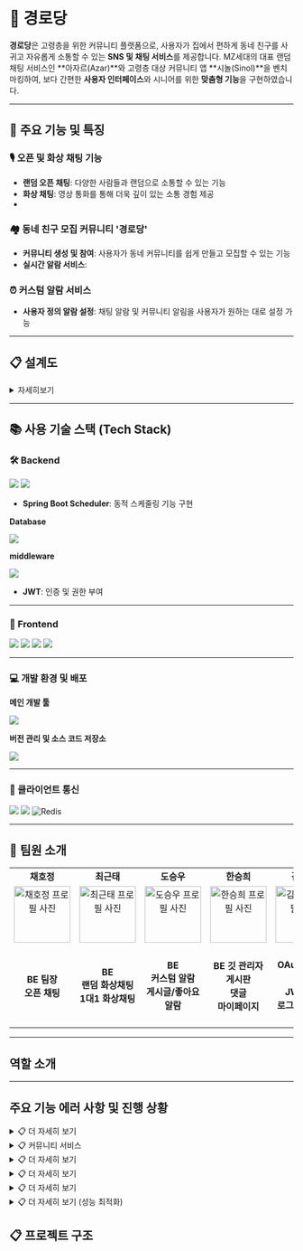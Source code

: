 # 🏡 경로당


**경로당**은 고령층을 위한 커뮤니티 플랫폼으로, 사용자가 집에서 편하게 동네 친구를 사귀고 자유롭게 소통할 수 있는 **SNS 및 채팅 서비스**를 제공합니다.
 MZ세대의 대표 랜덤 채팅 서비스인 **아자르(Azar)**와 고령층 대상 커뮤니티 앱 **시놀(Sinol)**을 벤치마킹하여, 
 보다 간편한 **사용자 인터페이스**와 시니어를 위한 **맞춤형 기능**을 구현하였습니다.

---
## 📌 주요 기능 및 특징

### 🎙️ 오픈 및 화상 채팅 기능
- **랜덤 오픈 채팅**: 다양한 사람들과 랜덤으로 소통할 수 있는 기능  
- **화상 채팅**: 영상 통화를 통해 더욱 깊이 있는 소통 경험 제공
- 
### 🏘️ 동네 친구 모집 커뮤니티 '경로당'
- **커뮤니티 생성 및 참여**: 사용자가 동네 커뮤니티를 쉽게 만들고 모집할 수 있는 기능  
- **실시간 알람 서비스**: 

### ⏰ 커스텀 알람 서비스
- **사용자 정의 알람 설정**: 채팅 알람 및 커뮤니티 알림을 사용자가 원하는 대로 설정 가능 
  
---
## 📋 설계도
<details>
<summary>자세히보기</summary>

-작성

</details>

---

## 📚 사용 기술 스택 (Tech Stack)

### 🛠 Backend
 <img src="https://img.shields.io/badge/Java-007396?style=for-the-badge&logo=Java&logoColor=white">
 <img src="https://img.shields.io/badge/Spring Boot-6DB33F?style=for-the-badge&logo=spring boot&logoColor=white">

   - **Spring Boot Scheduler**: 동적 스케줄링 기능 구현
 
<strong>Database</strong>

  <img src="https://img.shields.io/badge/My Sql-4479A1?style=for-the-badge&logo=mysql&logoColor=white"> 
  
<strong>middleware</strong>
 
  <img src="https://img.shields.io/badge/redis-%23DD0031.svg?style=for-the-badge&logo=redis&logoColor=white">

  


- **JWT**: 인증 및 권한 부여
---

### 🎨 Frontend
<img src="https://img.shields.io/badge/html5-E34F26?style=for-the-badge&logo=html5&logoColor=white">  <img src="https://img.shields.io/badge/css3-1572B6?style=for-the-badge&logo=css3&logoColor=white">  <img src="https://img.shields.io/badge/Thymeleaf-005F0F?style=for-the-badge&logo=Thymeleaf&logoColor=white">  <img src="https://img.shields.io/badge/CKEditor-0287D0?style=for-the-badge&logo=ckeditor4&logoColor=white">

---

### 💻 개발 환경 및 배포

<strong>메인 개발 툴</strong>

 <img src="https://img.shields.io/badge/IntelliJ IDEA -000000?style=for-the-badge&logo=intellijidea&logoColor=white">
  
 <strong>버전 관리 및 소스 코드 저장소  </strong>
 
  <img src="https://img.shields.io/badge/GitHub -181717?style=for-the-badge&logo=github&logoColor=white">


---

### 📡 클라이언트 통신
 <img src="https://img.shields.io/badge/WebSocket API-색상?style=for-the-badge&logo=rsocket&logoColor=white"> <img src="https://img.shields.io/badge/webrtc -333333?style=for-the-badge&logo=webrtc&logoColor=white">  ![Redis](https://img.shields.io/badge/redis-%23DD0031.svg?style=for-the-badge&logo=redis&logoColor=white)
  


---



## 📌 팀원 소개

<table>
  <tbody>
    <!-- 첫 번째 행: 팀원 이름 -->
    <tr>
      <td align="center"><b>채호정</b></td>
      <td align="center"><b>최근태</b></td>
      <td align="center"><b>도승우</b></td>
      <td align="center"><b>한승희</b></td>
      <td align="center"><b>김강민</b></td>
    </tr>
    <tr>
      <td align="center">
        <a href="https://github.com/Hojeong016">
          <img src="https://avatars.githubusercontent.com/Hojeong016" width="100px;" alt="채호정 프로필 사진"/>
        </a>
      </td>
      <td align="center">
        <a href="https://github.com/MagongDo">
           <img src="https://avatars.githubusercontent.com/RooDu" width="100px;" alt="최근태 프로필 사진"/>
        </a>
      </td>
      <td align="center">
        <a href="https://github.com/RooDu">
        <img src="https://avatars.githubusercontent.com/MagongDo" width="100px;" alt="도승우 프로필 사진"/>
        </a>
      </td>
      <td align="center">
        <a href="https://github.com/SeungHuiHan">
          <img src="https://avatars.githubusercontent.com/SeungHuiHan" width="100px;" alt="한승희 프로필 사진"/>
        </a>
      </td>
      <td align="center">
        <a href="https://github.com/adorahelen">
          <img src="https://avatars.githubusercontent.com/adorahelen" width="100px;" alt="김강민 프로필 사진"/>
        </a>
      </td>
    </tr>
    <tr>
      <td align="center"><b>BE 팀장<br/>오픈 채팅</b></td>
      <td align="center"><b>BE<br/>랜덤 화상채팅<br/>1대1 화상채팅</b></td>
      <td align="center"><b>BE<br/>커스텀 알람<br/>게시글/좋아요 알람</b></td>
      <td align="center"><b>BE 깃 관리자<br/>게시판<br/>댓글<br/>마이페이지</b></td>
      <td align="center"><b>BE<br/>OAuth2 로그인<br/>JWT토큰<br/>로그인/회원가입</b></td>
    </tr>
  </tbody>
</table>

---

## 역할 소개 

 




---
## 주요 기능 에러 사항 및 진행 상황 


<details>
<summary>📋 더 자세히 보기</summary>

-작성

</details>

<details>
<summary>📋 커뮤니티 서비스 </summary>

### 🔍 미리 보기
- [회원가입](#회원가입)
- [OAuth로 로그인](#OAuth로_로그인)
- [구글 로그인하기](#구글_로그인하기)
- [카카오톡 로그인하기](#카카오톡_로그인하기)
- [페이징](#페이징)
- [문제상황](#문제상황)
- [해결상황](#해결상황)


### 회원가입

![image](https://github.com/user-attachments/assets/1ff10135-f2af-4b2b-8818-a75f9d3f00ad)
- http://localhost:8080/signup 회원가입 필요
- blogdb의 users테이블에 OAuth 이메일과 비밀번호가 있어야 다음이 진행됨-> 디비에 레코드가 없어도 돌아가는 방법이 없나?

### OAuth로 로그인

![image](https://github.com/user-attachments/assets/7fc39bfb-c75a-4f7c-a49b-c28c54cdd980)
- http://localhost:8080/login

### 구글 로그인하기

![image](https://github.com/user-attachments/assets/f45e0aa3-1d51-43c2-a7fc-c76fc928e749)
- users테이블에 있는 구글 이메일로 로그인

****
![image](https://github.com/user-attachments/assets/e4a93f67-35ab-40d6-9049-b1e3d4d5dfb7)

- 비밀번호 입력
- 이때 db에서 비밀번호는 암호화되어 있음

****
![image](https://github.com/user-attachments/assets/5fe73090-f741-4033-9b17-2e1fc2e92b15)
- 계속

****
![image](https://github.com/user-attachments/assets/a9bd5ca9-48f8-43ab-82be-c05b9d1d9751)

- 글 목록

****
![image](https://github.com/user-attachments/assets/5bbd54c8-b274-48d0-b6fa-6bb40df700e2)
- 글 등록 가능

****
![image](https://github.com/user-attachments/assets/15b2df53-181b-43ec-9a38-960f48df71c8)
- 자신이 작성한(같은 이메일) 글이면 수정, 삭제 가능

****
![image](https://github.com/user-attachments/assets/d65b9408-e81a-4c90-9598-7398fd346e16)
- 다른 사용자가 작성한 글은 수정, 삭제 불가 ->다른 사용자와 본인을 구분해서 다른 사용자의 글은 수정, 삭제 버튼이 안보이게 할 순 없을까

****
### 카카오톡 로그인하기

![image](https://github.com/user-attachments/assets/9fe28100-ea9e-4fd4-9404-c4d7897698c6)
- users테이블에 있는 카카오톡 이메일로 로그인
- 이후 구글 로그인과 똑같이 됨
****

### 페이징

![image](https://github.com/user-attachments/assets/4b24a95c-2639-424e-8606-e06a401b95bf)
- 최대 10페이지가 보이게 만듦 (예시를 위해 게시글을 1개씩 보이게 했으나 실제로는 최대 10개가 보임)
- '다음' 버튼은 아직 표시되지 않은 다음 페이지 그룹이 있을 때만 보임(활성화)
- '이전' 버튼은 이전 페이지 그룹이 10 이상일 때만 보임(활성화)

![image](https://github.com/user-attachments/assets/6d3a7409-318c-4729-bdda-cb5dcf454762)
- '다음' 버튼을 클릭면 11페이지로 이동함

![image](https://github.com/user-attachments/assets/9efb2499-5096-49c8-b834-713e478207e9)
- 11페이지에서 '다음' 버튼을클릭하면 21페이지로 이동함
- 표시되지 않은 다음 페이지 그룹이 없으므로 '다음' 버튼이 보이지 않음

![image](https://github.com/user-attachments/assets/2a154142-17b9-45b0-8f74-43c54f345c9c)
- 24페이지에서 '이전' 버튼 클릭하면 20페이지로 이동

![image](https://github.com/user-attachments/assets/49802d70-c6ad-41f7-8747-7151d0d3fa27)
- 20페이지에서 '이전' 보튼 클릭하면 10페이지로 이동
- 표시되지 않은 이전 페이지 그룹이 없으므로 '이전' 버튼이 보이지 않음


****
### 문제상황

1. nickname 컬럼명이 겹치면 안됨
   - 만약에 사용자가 구글, 카카오톡 로그인을 시도할때 이름(ex. 홍길동)이 같으므로 nickname에 본인 이름이 들어간다.
 ```
  //OAuth관련키 저장
    @Column(name="nickname",unique = true)
    private String nickname;

    //생성자에 nickname 추가
    @Builder
    public User(String email, String password,String nickname) {
        this.email = email;
        this.password = password;
        this.nickname = nickname;
    }

    //사용자 이름 변경
    public User update(String nickname) {
        this.nickname = nickname;
        return this;
    }
 ```
  - 위 코드는 User 클래스 일부분
```
 private User savedOrUpdate(OAuth2User oAuth2User) {
        Map<String, Object> attributes = oAuth2User.getAttributes(); //OAuth2 사용자 정보(email, name 등)를 속성 맵으로 가져온다.

        // OAuth2User의 속성 출력
        String email;
        String name;

        if (attributes.containsKey("kakao_account")) {
            email = (String) ((Map<String, Object>) attributes.get("kakao_account")).get("email");
            System.out.println("Email from Kakao: " + email);
            name = (String) ((Map<String, Object>) attributes.get("properties")).get("nickname");

        } else {
            // 구글 사용자 정보 처리
            email = (String) attributes.get("email");
            name = (String) attributes.get("name");
        }

        User user = userRepository.findByEmail(email)
                .map(entity -> {
                    // 로그 추가
                    System.out.println("User found, updating: " + entity);
                    return entity.update(name);
                })
                ...
;
        return userRepository.save(user); //새로운 사용자 정보를 저장하거나 업데이트된 사용자 정보를 저장한다.
    }
```
- 위 코드는 Oauth2UserCustomService 클래스 일부분


![image](https://github.com/user-attachments/assets/7a1f11e9-aaa9-4fd0-94e6-950f15b47f33)
- 같은 nickname으로 로그인시 에러
  
- 결론: 같은 사용자가 구글계정에서 카카오톡 계정으로 로그인하기 위해 구글 계정 로그아웃할때, nickname이 본인 이름이 아닌 null로 업데이트되게 만들고 싶음(실패)

****
2.  blogdb의 users테이블에 OAuth 이메일과 비밀번호가 있어야함
   - 디비에 없는 계정으로 구글 로그인 시,이메일은 삽입되나 비밀번호가 디비에 삽입이 안됨
   - 이거 어짜피 구글 로그인만 성공해야 글을 작성,수정,삭제할 수 있으니까 신경 안써도 될까? (몰라)

****     
3. 로그아웃하면 세션 및 쿠키 삭제, 토큰 무효화되어야 함
   - 로그아웃되도 직전 로그인방식으로 들어가면 토큰이 살아있음...
```
        http.logout(logout -> logout
                .logoutRequestMatcher(new AntPathRequestMatcher("/logout", "GET"))
                .addLogoutHandler(new CustomLogoutHandler(oAuth2AuthorizationRequestBasedOnCookieRepository()))
                .logoutSuccessUrl("/login"));
```
- 위 코드는 WebOAuthSecurityConfig클래스 일부분

  
```
@Override
    public void logout(HttpServletRequest request, HttpServletResponse response, Authentication authentication) {
        HttpSession session = request.getSession(false);
        if (session != null) {
            session.invalidate(); // 세션 무효화
            System.out.println("Session invalidated.");
        }
        authorizationRequestRepository.removeAuthorizationRequestCookies(request, response);
        System.out.println("Authorization request cookies removed.");
        if (authentication != null) {
            SecurityContextHolder.clearContext();
            System.out.println("Security context cleared.");
        }
    }
```
- 위 코드는 CustomLogoutHandler 클래스 일부분


- 결론:
- 크롬 설정-> 개인 정보 보호 및 보안 -> 인터넷 사용 기록 삭제를 해야지만 토큰이 사라짐
- 로그아웃만으로  토큰 무효화, 쿠키 및 세션 삭제하고 싶다....

****
4. 일반 로그인으로 로그인하면 글 등록,수정,삭제가 안됨
- OAuthAndSessionSecurityConfig 클래스를 주석 해제하고 WebOAuthSecurityConfig 주석처리 후
```
<div class = "mb-4">
                    <form action="/login" method="POST">
                        <input type="hidden" th:name="${_csrf?.parameterName}" th:value="${_csrf?.token}" />
                        <div class="mb-3">
                            <label class="form-label text-white">Email address</label>
                            <input type="email" class="form-control" name="username">
                        </div>
                        <div class="mb-3">
                            <label class="form-label text-white">Password</label>
                            <input type="password" class="form-control" name="password">
                        </div>
                        <button type="submit" class="btn btn-primary">Submit</button>
                    </form>

                    <button type="button" class="btn btn-secondary mt-3" onclick="location.href='/signup'">회원가입</button>
                </div>
```
- oauth.html에 위 코드 주석 해제
![image](https://github.com/user-attachments/assets/933bd86b-91f0-4772-a93f-6dd8e84564c4)


- 일반 로그인을 하면 글 목록이 보이나 글 등록, 수정,삭제를 할 수 없음

- 결론: 일반 로그인도 액세스 토큰, 리프레시 토큰을 발급하게 만들고 싶음(실패)
****

### 해결상황

#### 페이징 넘버
![image](https://github.com/user-attachments/assets/ad1686d7-3353-49cc-837b-fcf1aa07f9b3)
- 2페이지를 클릭해도 http://localhost:8080/articles?page=1으로 로딩됨
![image](https://github.com/user-attachments/assets/561057d1-7d0d-4187-8145-06f8a40fe5e4)
- 1페이지를 클릭하면 에러 발생

  
- 초기 articleList.html 일부 코드
   ```
   <ul class="pagination justify-content-center">
       <!-- 이전 버튼 -->
       <li class="page-item" th:classappend="${page.hasPrevious()} ? '' : 'disabled'">
           <a class="page-link" th:href="@{/articles(page=${page.number > 0 ? page.number - 1 : 0}, size=${page.size})}" tabindex="-1">이전</a>
       </li>
   
       <!-- 페이지 번호 반복 -->
       <li class="page-item" th:each="i : ${#numbers.sequence(1, page.totalPages)}"
           th:classappend="${page.number + 1 == i} ? 'active' : ''">
           <a class="page-link" th:href="@{/articles(page=${i - 1}, size=${page.size})}"
              th:text="${i}"></a>
       </li>
   
       <!-- 다음 버튼 -->
       <li class="page-item" th:classappend="${page.hasNext()} ? '' : 'disabled'">
           <a class="page-link" th:href="@{/articles(page=${page.number + 1}, size=${page.size})}">다음</a>
       </li>
   </ul>
   ```

1. Spring Data JPA의 페이지 처리
    - Spring Data JPA에서 PageRequest.of(page, size) 메서드를 통해 페이지 요청을 생성할 때, 첫 번째 페이지를 0으로 처리한다.
    -  따라서 사용자가 입력하는 페이지 번호와 실제 페이지 번호 간의 불일치가 발생함
2. Thymeleaf 템플릿 코드의 오류
    - 페이지 번호 반복 처리에서 인덱스가 잘못 계산되어 페이지 번호가 올바르게 표시되지 않는다.
3. URL 파라미터 전달
    - 링크에서 페이지 번호를 0으로 설정하는 경우(예: 이전 버튼 클릭 시) page=-1 또는 page=0으로 잘못 전달되어 오류를 유발했다.
4.  첫번째 페이지 그룹에서의 '이전'버튼과 마지막 페이지 그룹에서의 '다음' 버튼은 비활성화가 됐지만 계속 보인다.


- 수정된 코드
  ![image](https://github.com/user-attachments/assets/eb359c69-2558-4bae-b02b-19e7ae02afd1)
  ```
   <nav aria-label="Page navigation">
        <ul class="pagination justify-content-center">

            <!-- 이전 그룹 버튼 -->
            <li class="page-item" th:classappend="${page.number >= 10} ? '' : 'd-none'">
                <a class="page-link" th:href="@{/articles(page=${(page.number/10)*10 }, size=${page.size})}" tabindex="-1">이전</a>
            </li>

            <!-- 페이지 번호 반복 -->
            <li class="page-item" th:each="i : ${#numbers.sequence((page.number/10)*10, ((page.number/10)*10 + 9) < page.totalPages ? (page.number/10)*10 + 9 : page.totalPages - 1)}"
                th:classappend="${page.number == i} ? 'active' : ''">
                <a class="page-link" th:href="@{/articles(page=${i+1}, size=${page.size})}" th:text="${i+1}"></a> <!-- 1-based 페이지 표시 -->
            </li>

            <!-- 다음 그룹 버튼 -->
            <li class="page-item" th:classappend="${(page.number/10)*10 + 10 < page.totalPages} ? '' : 'd-none'">
                <a class="page-link" th:href="@{/articles(page=${(page.number/10)*10 + 11}, size=${page.size})}">다음</a>
            </li>

        </ul>
    </nav>
  ```

- n페이지 http://localhost:8080/articles?page=n 
- 페이지네이션 로직을 수정하여 페이지 번호를 올바르게 계산하도록 함
- 이전, 다음 버튼 클릭 시 올바른 페이지로 이동하도록 th:classappend와 href를 수정함
- 'd-none' 사용하여 첫번째 페이지 그룹에서의 '이전'버튼과 마지막 페이지 그룹에서의 '다음' 버튼 보이지 않게 함(비활성화)
  
##### 참고
    
```
<script>
    // 페이지 번호를 로그에 출력
    document.addEventListener('DOMContentLoaded', function () {
        // Thymeleaf 변수를 JavaScript로 전달
        var currentPage = [[${page.number}]]; // 0-based 페이지 번호
        var totalPages = [[${page.totalPages}]];

        // 콘솔에 출력
        console.log("Current page number: " + currentPage);
        console.log("Total number of pages: " + totalPages);

    });
</script>
```
- 콘솔 로그 찍으면서 pageNumber 확인


</details>

<details>
<summary>📋 더 자세히 보기 </summary>

- 
</details>

<details>
<summary>📋 더 자세히 보기 </summary>

- 

</details>

<details>
<summary>📋 더 자세히 보기 </summary>


</details>
<details>
<summary>📋 더 자세히 보기 (성능 최적화)</summary>


</details>



## 📋 프로젝트 구조


